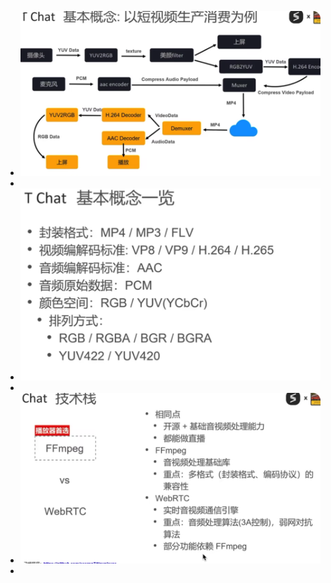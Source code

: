 - ![image.png](../assets/image_1668327373638_0.png)
-
- ![image.png](../assets/image_1668327398830_0.png)
-
- ![image.png](../assets/image_1668327510743_0.png)
-